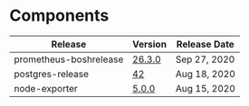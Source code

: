 # Components

| Release                | Version | Release Date |
| ---------------------- | ------- |----------|
| prometheus-boshrelease | [26.3.0](https://github.com/bosh-prometheus/prometheus-boshrelease/releases/tag/v26.3.0) | Sep 27, 2020 |
| postgres-release       | [42](https://github.com/cloudfoundry/postgres-release/releases/tag/v42) | Aug 18, 2020 |
| node-exporter          | [5.0.0](https://github.com/bosh-prometheus/node-exporter-boshrelease/releases/tag/v5.0.0) | Aug 15, 2020 |
